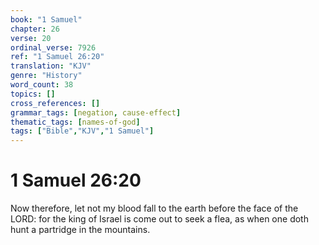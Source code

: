 ```yaml
---
book: "1 Samuel"
chapter: 26
verse: 20
ordinal_verse: 7926
ref: "1 Samuel 26:20"
translation: "KJV"
genre: "History"
word_count: 38
topics: []
cross_references: []
grammar_tags: [negation, cause-effect]
thematic_tags: [names-of-god]
tags: ["Bible","KJV","1 Samuel"]
---
```


# 1 Samuel 26:20

Now therefore, let not my blood fall to the earth before the face of the LORD: for the king of Israel is come out to seek a flea, as when one doth hunt a partridge in the mountains.
